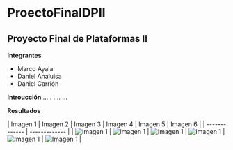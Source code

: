 # ProectoFinalDPII
## Proyecto Final de Plataformas II


**Integrantes**
- Marco Ayala
- Daniel Analuisa
- Daniel Carrión

**Introucción**
.....
....
...

**Resultados**

| Imagen 1  | Imagen 2 | Imagen 3 | Imagen 4 | Imagen 5 | Imagen 6 |
| ------------- | ------------- |
| ![Imagen 1](https://github.com/elmarkos23/ProectoFinalDPII/blob/main/Documentacion/Imagenes%20App/1.jpeg)  | ![Imagen 1](https://github.com/elmarkos23/ProectoFinalDPII/blob/main/Documentacion/Imagenes%20App/2.jpeg)  | ![Imagen 1](https://github.com/elmarkos23/ProectoFinalDPII/blob/main/Documentacion/Imagenes%20App/3.jpeg)  | ![Imagen 1](https://github.com/elmarkos23/ProectoFinalDPII/blob/main/Documentacion/Imagenes%20App/4.jpeg)  | ![Imagen 1](https://github.com/elmarkos23/ProectoFinalDPII/blob/main/Documentacion/Imagenes%20App/5.jpeg)  | ![Imagen 1](https://github.com/elmarkos23/ProectoFinalDPII/blob/main/Documentacion/Imagenes%20App/6.jpeg)  |





